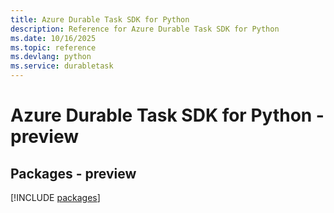 ```yaml
---
title: Azure Durable Task SDK for Python
description: Reference for Azure Durable Task SDK for Python
ms.date: 10/16/2025
ms.topic: reference
ms.devlang: python
ms.service: durabletask
---
```

# Azure Durable Task SDK for Python - preview
## Packages - preview
[!INCLUDE [packages](durable-task-index.md)]